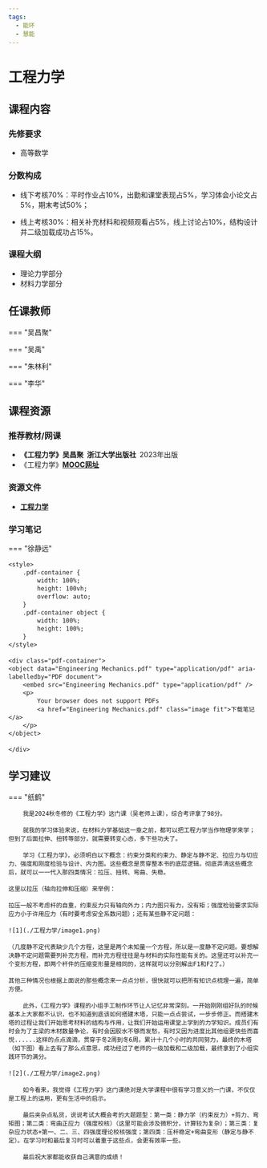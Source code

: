 ```yaml
---
tags:
  - 能环
  - 慧能
---
```


# 工程力学

## 课程内容

### 先修要求
- 高等数学

### 分数构成

- 线下考核70%：平时作业占10%，出勤和课堂表现占5%，学习体会小论文占5%，期末考试50%；

- 线上考核30%：相关补充材料和视频观看占5%，线上讨论占10%，结构设计并二级加载成功占15%。

### 课程大纲

- 理论力学部分
- 材料力学部分

## 任课教师

=== "吴昌聚"

=== "吴禹"

=== "朱林利"

=== "李华"

## 课程资源

### 推荐教材/网课
- **《工程力学》吴昌聚 浙江大学出版社** 2023年出版
- 《工程力学》[**MOOC网址**](https://www.icourse163.org/course/ZJU-1206446837?from=searchPage)

### 资源文件

- [**工程力学**](https://pan.baidu.com/s/1f3eKOC3FtTdZkT_U_cwbkg?pwd=7vdp)

### 学习笔记

=== "徐静远"

    <style>
        .pdf-container {
            width: 100%;
            height: 100vh;
            overflow: auto;
        }
        .pdf-container object {
            width: 100%;
            height: 100%;
        }
    </style>

    <div class="pdf-container">
    <object data="Engineering Mechanics.pdf" type="application/pdf" aria-labelledby="PDF document">
        <embed src="Engineering Mechanics.pdf" type="application/pdf" />
        <p>
            Your browser does not support PDFs
            <a href="Engineering Mechanics.pdf" class="image fit">下载笔记</a>
        </p>
    </object>

    </div>


## 学习建议

=== "纸鹤"

        我是2024秋冬修的《工程力学》这门课（吴老师上课），综合考评拿了98分。

        就我的学习体验来说，在材料力学基础这一章之前，都可以把工程力学当作物理学来学；但到了后面拉伸、扭转等部分，就需要转变心态，多下些功夫了。

        学习《工程力学》，必须明白以下概念：约束分类和约束力、静定与静不定、拉应力与切应力、强度和刚度检验与设计、内力图。这些概念是贯穿整本书的底层逻辑。彻底弄清这些概念后，就可以一一代入那四类情况：拉压、扭转、弯曲、失稳。

    这里以拉压（轴向拉伸和压缩）来举例：

	拉压一般不考虑杆的自重，约束反力只有轴向外力；内力图只有力，没有矩；强度检验要求实际应力小于许用应力（有时要考虑安全系数问题）；还有某些静不定问题：

    ![1](./工程力学/image1.png)

    （几度静不定代表缺少几个方程，这里是两个未知量一个方程，所以是一度静不定问题。要想解决静不定问题需要列补充方程，而补充方程往往是与材料的实际性能有关的。这里还可以补充一个变形方程，即两个杆件的压缩变形量是相同的，这样就可以分别解出F1和F2了。）

    其他三种情况也根据上面说的那些概念来一点点分析，很快就可以把所有知识点梳理一遍，简单方便。

        此外，《工程力学》课程的小组手工制作环节让人记忆非常深刻。一开始刚刚组好队的时候基本上大家都不认识，也不知道到底该如何搭建木塔，只能一点点尝试，一步步修正。而搭建木塔的过程让我们开始思考材料的结构与作用，让我们开始运用课堂上学到的力学知识。成员们有时会为了主梁的木材数量争论，有时会因胶水不够而发愁，有时又因为进度比其他组更快些而喜悦......这样的点点滴滴，贯穿于冬2周到冬6周。累计十几个小时的共同努力，最终的木塔（如下图）看上去有了那么点意思，成功经过了老师的一级加载和二级加载，最终拿到了小组实践环节的满分。

    ![2](./工程力学/image2.png)

        如今看来，我觉得《工程力学》这门课绝对是大学课程中很有学习意义的一门课，不仅仅是工程上的运用，更有生活中的启示。

        最后夹杂点私货，说说考试大概会考的大题题型：第一类：静力学（约束反力）+剪力、弯矩图；第二类：弯曲正应力（强度校核）（这里可能会涉及微积分，计算较为复杂）；第三类：复杂应力状态+第一、二、三、四强度理论校核强度；第四类：压杆稳定+弯曲变形（静定与静不定）。在学习时和最后复习时可以着重于这些点，会更有效率一些。

        最后祝大家都能收获自己满意的成绩！






